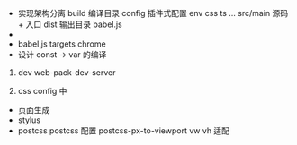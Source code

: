 - 实现架构分离
  build  编译目录
  config 插件式配置 env css  ts ...
  src/main 源码 + 入口
  dist 输出目录
  babel.js 
- 
- babel.js
  targets chrome
- 设计 const -> var 的编译


1. dev  web-pack-dev-server


1. css config 中
  - 页面生成
  - stylus 
  - postcss
  postcss  配置 postcss-px-to-viewport
  vw vh   适配